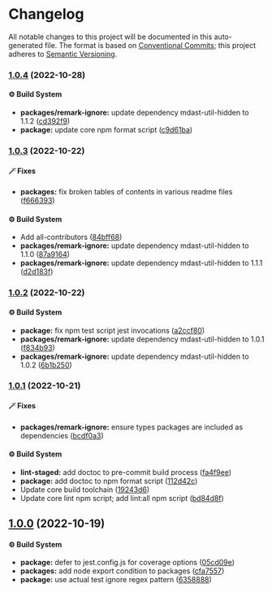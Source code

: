 # Changelog

All notable changes to this project will be documented in this auto-generated
file. The format is based on [Conventional Commits][1]; this project adheres to
[Semantic Versioning][2].

### [1.0.4][3] (2022-10-28)

#### ⚙️ Build System

- **packages/remark-ignore:** update dependency mdast-util-hidden to 1.1.2
  ([cd392f9][4])
- **package:** update core npm format script ([c9d61ba][5])

### [1.0.3][6] (2022-10-22)

#### 🪄 Fixes

- **packages:** fix broken tables of contents in various readme files
  ([f666393][7])

#### ⚙️ Build System

- Add all-contributors ([84bff68][8])
- **packages/remark-ignore:** update dependency mdast-util-hidden to 1.1.0
  ([87a9164][9])
- **packages/remark-ignore:** update dependency mdast-util-hidden to 1.1.1
  ([d2d183f][10])

### [1.0.2][11] (2022-10-22)

#### ⚙️ Build System

- **package:** fix npm test script jest invocations ([a2ccf80][12])
- **packages/remark-ignore:** update dependency mdast-util-hidden to 1.0.1
  ([f834b93][13])
- **packages/remark-ignore:** update dependency mdast-util-hidden to 1.0.2
  ([6b1b250][14])

### [1.0.1][15] (2022-10-21)

#### 🪄 Fixes

- **packages/remark-ignore:** ensure types packages are included as dependencies
  ([bcdf0a3][16])

#### ⚙️ Build System

- **lint-staged:** add doctoc to pre-commit build process ([fa4f9ee][17])
- **package:** add doctoc to npm format script ([112d42c][18])
- Update core build toolchain ([19243d6][19])
- Update core lint npm script; add lint:all npm script ([bd84d8f][20])

## [1.0.0][21] (2022-10-19)

#### ⚙️ Build System

- **package:** defer to jest.config.js for coverage options ([05cd09e][22])
- **packages:** add node export condition to packages ([cfa7557][23])
- **package:** use actual test ignore regex pattern ([6358888][24])

[1]: https://conventionalcommits.org
[2]: https://semver.org
[3]:
  https://github.com/Xunnamius/unified-utils/compare/remark-ignore@1.0.3...remark-ignore@1.0.4
[4]:
  https://github.com/Xunnamius/unified-utils/commit/cd392f9f88595aac78a8c9bb026a431d8c9639f5
[5]:
  https://github.com/Xunnamius/unified-utils/commit/c9d61bacbd52bc76b05abd3426474bf0176c3cd9
[6]:
  https://github.com/Xunnamius/unified-utils/compare/remark-ignore@1.0.2...remark-ignore@1.0.3
[7]:
  https://github.com/Xunnamius/unified-utils/commit/f6663933fe4a7d577956527efe752e18607262ba
[8]:
  https://github.com/Xunnamius/unified-utils/commit/84bff68339c7a742c104c0f2545fe62b28c8b473
[9]:
  https://github.com/Xunnamius/unified-utils/commit/87a9164d59b636246771bfa76bd687487b0758dc
[10]:
  https://github.com/Xunnamius/unified-utils/commit/d2d183fd804c45e8a43044f8b080ea2487916317
[11]:
  https://github.com/Xunnamius/unified-utils/compare/remark-ignore@1.0.1...remark-ignore@1.0.2
[12]:
  https://github.com/Xunnamius/unified-utils/commit/a2ccf801276c84e54d3fc1afaad574f78408d86f
[13]:
  https://github.com/Xunnamius/unified-utils/commit/f834b93df1a103f1bbb28c67de9bb390c2d46fe0
[14]:
  https://github.com/Xunnamius/unified-utils/commit/6b1b250ee95563cd9e2e67f452ec1f2624f87ad1
[15]:
  https://github.com/Xunnamius/unified-utils/compare/remark-ignore@1.0.0...remark-ignore@1.0.1
[16]:
  https://github.com/Xunnamius/unified-utils/commit/bcdf0a3028c1bf1db1cf3f470dda01a362ccae0b
[17]:
  https://github.com/Xunnamius/unified-utils/commit/fa4f9ee3f9cd922875cf077f6d8b74105f0ba55e
[18]:
  https://github.com/Xunnamius/unified-utils/commit/112d42c6999f758ff618f4e116eb7cf38c09f77c
[19]:
  https://github.com/Xunnamius/unified-utils/commit/19243d623ba14cfd629c5e4632e6a75de508592b
[20]:
  https://github.com/Xunnamius/unified-utils/commit/bd84d8fc1fb5c4d1828a16a47214a6730f34899a
[21]:
  https://github.com/Xunnamius/unified-utils/compare/05cd09e0cf13f18fa56f6156516bcf546b1238e6...remark-ignore@1.0.0
[22]:
  https://github.com/Xunnamius/unified-utils/commit/05cd09e0cf13f18fa56f6156516bcf546b1238e6
[23]:
  https://github.com/Xunnamius/unified-utils/commit/cfa755794380abeda2748bb0a86f99b0bb136198
[24]:
  https://github.com/Xunnamius/unified-utils/commit/63588887a7377f3ee7488b19c87f1f2bf1faa811
